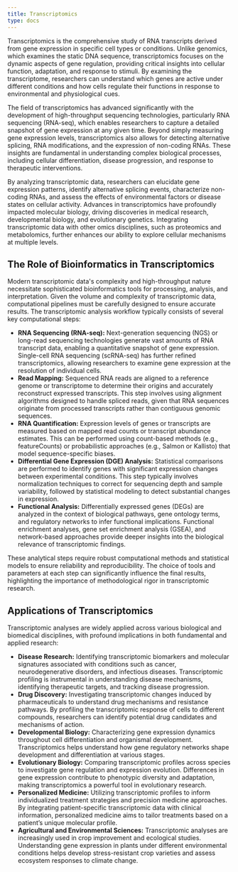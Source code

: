 ```yaml
---
title: Transcriptomics
type: docs
---
```


Transcriptomics is the comprehensive study of RNA transcripts derived from gene expression in specific cell types or conditions.
Unlike genomics, which examines the static DNA sequence, transcriptomics focuses on the dynamic aspects of gene regulation, providing critical insights into cellular function, adaptation, and response to stimuli.
By examining the transcriptome, researchers can understand which genes are active under different conditions and how cells regulate their functions in response to environmental and physiological cues.

The field of transcriptomics has advanced significantly with the development of high-throughput sequencing technologies, particularly RNA sequencing (RNA-seq), which enables researchers to capture a detailed snapshot of gene expression at any given time.
Beyond simply measuring gene expression levels, transcriptomics also allows for detecting alternative splicing, RNA modifications, and the expression of non-coding RNAs.
These insights are fundamental in understanding complex biological processes, including cellular differentiation, disease progression, and response to therapeutic interventions.

By analyzing transcriptomic data, researchers can elucidate gene expression patterns, identify alternative splicing events, characterize non-coding RNAs, and assess the effects of environmental factors or disease states on cellular activity.
Advances in transcriptomics have profoundly impacted molecular biology, driving discoveries in medical research, developmental biology, and evolutionary genetics.
Integrating transcriptomic data with other omics disciplines, such as proteomics and metabolomics, further enhances our ability to explore cellular mechanisms at multiple levels.

## The Role of Bioinformatics in Transcriptomics

Modern transcriptomic data's complexity and high-throughput nature necessitate sophisticated bioinformatics tools for processing, analysis, and interpretation.
Given the volume and complexity of transcriptomic data, computational pipelines must be carefully designed to ensure accurate results.
The transcriptomic analysis workflow typically consists of several key computational steps:

-   **RNA Sequencing (RNA-seq):** Next-generation sequencing (NGS) or long-read sequencing technologies generate vast amounts of RNA transcript data, enabling a quantitative snapshot of gene expression.
    Single-cell RNA sequencing (scRNA-seq) has further refined transcriptomics, allowing researchers to examine gene expression at the resolution of individual cells.
-   **Read Mapping:** Sequenced RNA reads are aligned to a reference genome or transcriptome to determine their origins and accurately reconstruct expressed transcripts.
    This step involves using alignment algorithms designed to handle spliced reads, given that RNA sequences originate from processed transcripts rather than contiguous genomic sequences.
-   **RNA Quantification:** Expression levels of genes or transcripts are measured based on mapped read counts or transcript abundance estimates.
    This can be performed using count-based methods (e.g., featureCounts) or probabilistic approaches (e.g., Salmon or Kallisto) that model sequence-specific biases.
-   **Differential Gene Expression (DGE) Analysis:** Statistical comparisons are performed to identify genes with significant expression changes between experimental conditions.
    This step typically involves normalization techniques to correct for sequencing depth and sample variability, followed by statistical modeling to detect substantial changes in expression.
-   **Functional Analysis:** Differentially expressed genes (DEGs) are analyzed in the context of biological pathways, gene ontology terms, and regulatory networks to infer functional implications.
    Functional enrichment analyses, gene set enrichment analysis (GSEA), and network-based approaches provide deeper insights into the biological relevance of transcriptomic findings.

These analytical steps require robust computational methods and statistical models to ensure reliability and reproducibility.
The choice of tools and parameters at each step can significantly influence the final results, highlighting the importance of methodological rigor in transcriptomic research.

## Applications of Transcriptomics

Transcriptomic analyses are widely applied across various biological and biomedical disciplines, with profound implications in both fundamental and applied research:

-  **Disease Research:** Identifying transcriptomic biomarkers and molecular signatures associated with conditions such as cancer, neurodegenerative disorders, and infectious diseases.
   Transcriptomic profiling is instrumental in understanding disease mechanisms, identifying therapeutic targets, and tracking disease progression.
-  **Drug Discovery:** Investigating transcriptomic changes induced by pharmaceuticals to understand drug mechanisms and resistance pathways.
   By profiling the transcriptomic response of cells to different compounds, researchers can identify potential drug candidates and mechanisms of action.
-  **Developmental Biology:** Characterizing gene expression dynamics throughout cell differentiation and organismal development.
   Transcriptomics helps understand how gene regulatory networks shape development and differentiation at various stages.
-  **Evolutionary Biology:** Comparing transcriptomic profiles across species to investigate gene regulation and expression evolution.
   Differences in gene expression contribute to phenotypic diversity and adaptation, making transcriptomics a powerful tool in evolutionary research.
-  **Personalized Medicine:** Utilizing transcriptomic profiles to inform individualized treatment strategies and precision medicine approaches.
   By integrating patient-specific transcriptomic data with clinical information, personalized medicine aims to tailor treatments based on a patient’s unique molecular profile.
-  **Agricultural and Environmental Sciences:** Transcriptomic analyses are increasingly used in crop improvement and ecological studies.
   Understanding gene expression in plants under different environmental conditions helps develop stress-resistant crop varieties and assess ecosystem responses to climate change.

